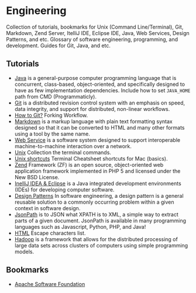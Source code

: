 # Engineering

Collection of tutorials, bookmarks for Unix (Command Line/Terminal), Git, Markdown, Zend Server, ItelliJ IDE, Eclipse IDE, Java, Web Services, Design Patterns, and etc. Glossary of software engineering, programming, and development. Guides for Git, Java, and etc. 

## Tutorials

- [Java](https://github.com/valerysamovich/engineering/blob/master/docs/java-tutorial.md) is a general-purpose computer programming language that is concurrent, class-based, object-oriented, and specifically designed to have as few implementation dependencies. Include how to set `JAVA_HOME` path from CMD (Programmaticly). 
- [Git](https://github.com/valerysamovich/engineering/blob/master/docs/git.md) is a distributed revision control system with an emphasis on speed, data integrity, and support for distributed, non-linear workflows.
- [How to Git?](https://github.com/valerysamovich/engineering/blob/master/docs/how-to-git.md) Forking Workflow.
- [Markdown](https://github.com/valerysamovich/engineering/blob/master/docs/markdown.md) is a markup language with plain text formatting syntax designed so that it can be converted to HTML and many other formats using a tool by the same name.
- [Web Service](https://github.com/valerysamovich/engineering/blob/master/docs/web-services.md) is a software system designed to support interoperable machine-to-machine interaction over a network.
- [Unix](https://github.com/valerysamovich/engineering/blob/master/docs/unix.md) Collection the terminal commands.
- [Unix shortcuts](https://github.com/0nn0/terminal-mac-cheatsheet/wiki/Terminal-Cheatsheet-for-Mac-(-basics-)) Terminal Cheatsheet shortcuts for Mac (basics).
- [Zend](https://github.com/valerysamovich/engineering/blob/master/docs/zend.md) Framework (ZF) is an open source, object-oriented web application framework implemented in PHP 5 and licensed under the New BSD License.
- [InelliJ IDEA & Eclipse](https://github.com/valerysamovich/engineering/blob/master/docs/eclipse.md)  is a Java integrated development environments (IDEs) for developing computer software.
- [Design Patterns](https://github.com/valerysamovich/engineering/blob/master/docs/design-patterns.md) In software engineering, a design pattern is a general reusable solution to a commonly occurring problem within a given context in software design.
- [JsonPath](https://github.com/valerysamovich/engineering/blob/master/docs/jsonpath.md) is to JSON what XPATH is to XML, a simple way to extract parts of a given document. JsonPath is available in many programming languages such as Javascript, Python, PHP, and Java!
- [HTML](http://dev.w3.org/html5/html-author/charref) Escape characters list.
- [Hadoop](https://hadoop.apache.org/) is a framework that allows for the distributed processing of large data sets across clusters of computers using simple programming models.

## Bookmarks

- [Apache Software Foundation](http://www.apache.org/)




